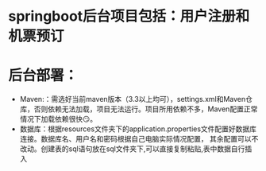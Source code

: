 # springboot后台项目包括：用户注册和机票预订
# 后台部署：
 - Maven:：需选好当前maven版本（3.3以上均可），settings.xml和Maven仓库，否则依赖无法加载，项目无法运行。项目所用依赖不多，Maven配置正常情况下加载依赖很快😏。
 - 数据库：根据resources文件夹下的application.properties文件配置好数据库连接。数据库名、用户名和密码根据自己电脑实际情况配置，
 其余配置可以不改动。创建表的sql语句放在sql文件夹下,可以直接复制粘贴,表中数据自行插入
